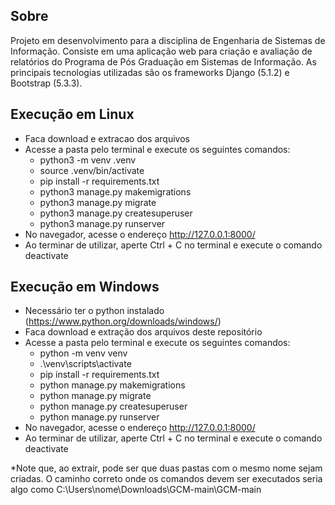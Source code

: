 ## Sobre
Projeto em desenvolvimento para a disciplina de Engenharia de Sistemas de Informação. 
Consiste em uma aplicação web para criação e avaliação de relatórios do Programa de Pós Graduação em Sistemas de Informação.
As principais tecnologias utilizadas são os frameworks Django (5.1.2) e Bootstrap (5.3.3).

## Execução em Linux
- Faca download e extracao dos arquivos
- Acesse a pasta pelo terminal e execute os seguintes comandos:
     - python3 -m venv .venv
     - source .venv/bin/activate
     - pip install -r requirements.txt
     - python3 manage.py makemigrations
     - python3 manage.py migrate
     - python3 manage.py createsuperuser
     - python3 manage.py runserver
- No navegador, acesse o endereço http://127.0.0.1:8000/
- Ao terminar de utilizar, aperte Ctrl + C no terminal e execute o comando deactivate

## Execução em Windows
- Necessário ter o python instalado (https://www.python.org/downloads/windows/)
- Faca download e extração dos arquivos deste repositório
- Acesse a pasta pelo terminal e execute os seguintes comandos:
	- python -m venv venv
	- .\venv\scripts\activate
	- pip install -r requirements.txt
	- python manage.py makemigrations
	- python manage.py migrate
     - python manage.py createsuperuser
	- python manage.py runserver
- No navegador, acesse o endereço http://127.0.0.1:8000/
- Ao terminar de utilizar, aperte Ctrl + C no terminal e execute o comando deactivate




*Note que, ao extrair, pode ser que duas pastas com o mesmo nome sejam criadas. O caminho correto onde os comandos devem ser executados seria algo como C:\Users\nome\Downloads\GCM-main\GCM-main
